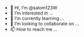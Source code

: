 - 👋 Hi, I’m @salom123W
- 👀 I’m interested in ...
- 🌱 I’m currently learning ...
- 💞️ I’m looking to collaborate on ...
- 📫 How to reach me ...

<!---
salom123W/salom123W is a ✨ special ✨ repository because its `README.md` (this file) appears on your GitHub profile.
You can click the Preview link to take a look at your changes.
--->

